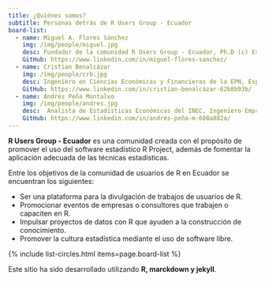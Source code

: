 ```yaml
---
title: ¿Quiénes somos?
subtitle: Personas detrás de R Users Group - Ecuador
board-list:
  - name: Miguel A. Flores Sánchez
    img: /img/people/miguel.jpg
    desc: Fundador de la comunidad R Users Group - Ecuador, Ph.D (c) Estadística e Investigación de Operaciones, Docnente e Investigador en el Centro de Modelamiento Matemático de la EPN, Capacitador de la Sociedad Ecuatoriana de Estadística en R.
    GitHub: https://www.linkedin.com/in/miguel-flores-sanchez/
  - name: Cristian Benalcázar
    img: /img/people/crb.jpg
    desc: Ingeniero en Ciencias Económicas y Financieras de la EPN, Especialista en Ciencia de datos de la Universidad Johns Hopkins, Experto en automatización de modelos estadísticos y econométricos, Experto en el desarrollo de aplicaciones de consulta, captura, control y visualización utilizando R, Rstudio server, Shiny server.    
    GitHub: https://www.linkedin.com/in/cristian-benalcázar-62b8b93b/
  - name: Andrés Peña Montalvo
    img: /img/people/andres.jpg
    desc:  Analista de Estadísticas Económicas del INEC, Ingeniero Empresarial de la EPN, Especialista en estadística económica, Forma parte del Grupo de Expertos Gubernamentales en Estadísticas Manufactureras de la CAN, Capacitador de la Sociedad Ecuatoriana de Estadística en R, SPSS y Stata.
    GitHub: https://www.linkedin.com/in/andrés-peña-m-608a802a/
---
```


<b>R Users Group - Ecuador</b> es una comunidad creada con el propósito de promover el uso del software estadístico R Project, además de fomentar la aplicación adecuada de las técnicas estadísticas.

Entre los objetivos de la comunidad de usuarios de R en Ecuador se encuentran los siguientes:

* Ser una plataforma para la divulgación de trabajos de usuarios de R.
* Promocionar eventos de empresas o consultores que trabajen o capaciten en R.
* Impulsar proyectos de datos con R que ayuden a la construcción de conocimiento.
* Promover la cultura estadística mediante el uso de software libre.

{% include list-circles.html items=page.board-list %}

Este sitio ha sido desarrollado utilizando <b>R, marckdown y jekyll</b>.
